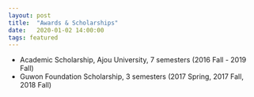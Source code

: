 ```yaml
---
layout: post
title:  "Awards & Scholarships"
date:   2020-01-02 14:00:00
tags: featured
---
```


- Academic Scholarship, Ajou University, 7 semesters (2016 Fall - 2019 Fall)
- Guwon Foundation Scholarship, 3 semesters (2017 Spring, 2017 Fall, 2018 Fall)   

